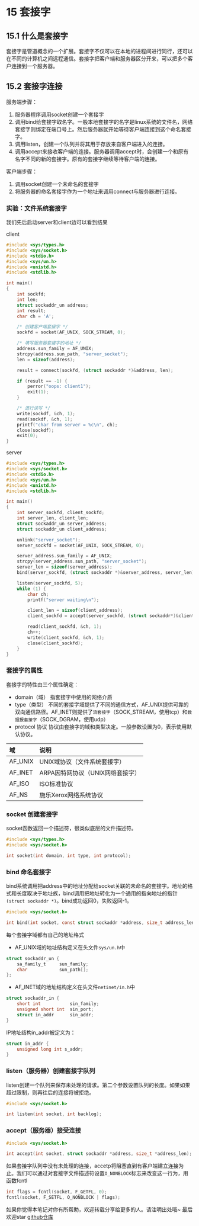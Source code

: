 # 15 套接字

## 15.1 什么是套接字

套接字是管道概念的一个扩展。套接字不仅可以在本地的进程间进行同行，还可以在不同的计算机之间远程通信。套接字把客户端和服务器区分开来，可以把多个客户连接到一个服务器。

## 15.2 套接字连接

服务端步骤：

1. 服务器程序调用socket创建一个套接字
2. 调用bind给套接字取名字。一般本地套接字的名字是linux系统的文件名，网络套接字则绑定在端口号上。然后服务器就开始等待客户端连接到这个命名套接字。
3. 调用listen，创建一个队列并将其用于存放来自客户端进入的连接。
4. 调用accept来接收客户端的连接。服务器调用accept时，会创建一个和原有名字不同的新的套接字。原有的套接字继续等待客户端的连接。

客户端步骤：

1. 调用socket创建一个未命名的套接字
2. 将服务器的命名套接字作为一个地址来调用connect与服务器进行连接。

### 实验：文件系统套接字

我们先后启动server和client边可以看到结果

client

```c
#include <sys/types.h>
#include <sys/socket.h>
#include <stdio.h>
#include <sys/un.h>
#include <unistd.h>
#include <stdlib.h>

int main()
{
    int sockfd;
    int len;
    struct sockaddr_un address;
    int result;
    char ch = 'A';

    /* 创建客户端套接字 */
    sockfd = socket(AF_UNIX, SOCK_STREAM, 0);

    /* 填写服务器套接字的地址 */
    address.sun_family = AF_UNIX;
    strcpy(address.sun_path, "server_socket");
    len = sizeof(address);

    result = connect(sockfd, (struct sockaddr *)&address, len);

    if (result == -1) {
        perror("oops: client1");
        exit(1);
    }

    /* 进行读写 */
    write(sockdf, &ch, 1);
    read(sockdf, &ch, 1);
    printf("char from server = %c\n", ch);
    close(sockdf);
    exit(0);
}
```

server

```c
#include <sys/types.h>
#include <sys/socket.h>
#include <stdio.h>
#include <sys/un.h>
#include <unistd.h>
#include <stdlib.h>

int main()
{
    int server_sockfd, client_sockfd;
    int server_len, client_len;
    struct sockaddr_un server_address;
    struct sockaddr_un client_address;

    unlink("server_socket");
    server_sockfd = socket(AF_UNIX, SOCK_STREAM, 0);

    server_address.sun_family = AF_UNIX;
    strcpy(server_address.sun_path, "server_socket");
    server_len = sizeof(server_address);
    bind(server_sockfd, (struct sockaddr *)&server_address, server_len);

    listen(server_sockfd, 5);
    while (1) {
        char ch;
        printf("server waiting\n");

        client_len = sizeof(client_address);
        client_sockfd = accept(server_sockfd, (struct sockaddr*)&client_address, (socklen_t *)&client_len);

        read(client_sockfd, &ch, 1);
        ch++;
        write(client_sockfd, &ch, 1);
        close(client_sockfd);
    }
}
```

### 套接字的属性

套接字的特性由三个属性确定：

- domain（域）
  指套接字中使用的网络介质
- type（类型）
  不同的套接字域提供了不同的通信方式，AF_UNIX提供可靠的双向通信路径。AF_INET则提供了`流套接字`（SOCK_STREAM，使用tcp）和`数据报套接字`（SOCK_DGRAM，使用udp）
- protocol 协议
  协议由套接字的域和类型决定。一般参数设置为0，表示使用默认协议。

| 域       | 说明                   |
| :------ | :------------------- |
| AF_UNIX | UNIX域协议（文件系统套接字）     |
| AF_INET | ARPA因特网协议（UNIX网络套接字） |
| AF_ISO  | ISO标准协议              |
| AF_NS   | 施乐Xerox网络系统协议        |

### socket 创建套接字

socket函数返回一个描述符，很类似底层的文件描述符。

```c
#include <sys/types.h>
#include <sys/socket.h>

int socket(int domain, int type, int protocol);
```

### bind 命名套接字

bind系统调用把address中的地址分配给socket关联的未命名的套接字。地址的格式和长度取决于地址族，bind调用把地址转化为一个通用的指向地址的指针`(struct sockaddr *)`。bind成功返回0，失败返回-1。

```c
#include <sys/socket.h>

int bind(int socket, const struct sockaddr *address, size_t address_len);
```

每个套接字域都有自己的地址格式

- AF_UNIX域的地址结构定义在头文件`sys/un.h`中

```c
struct sockaddr_un {
    sa_family_t     sun_family;
    char            sun_path[];
};
```

- AF_INET域的地址结构定义在头文件`netinet/in.h`中

```c
struct sockaddr_in {
    short int           sin_family;
    unsigned short int  sin_port;
    struct in_addr      sin_addr;
}
```

IP地址结构in_addr被定义为：

```c
struct in_addr {
    unsigned long int s_addr;
}
```

### listen（服务器）创建套接字队列

listen创建一个队列来保存未处理的请求。第二个参数设置队列的长度。如果如果超过限制，则再往后的连接将被拒绝。

```c
#include <sys/socket.h>

int listen(int socket, int backlog);
```

### accept（服务器）接受连接

```c
#include <sys/socket.h>

int accept(int socket, struct sockaddr *address, size_t *address_len);
```

如果套接字队列中没有未处理的连接，accetp将阻塞直到有客户端建立连接为止。我们可以通过对套接字文件描述符设置`O_NONBLOCK`标志来改变这一行为，用函数fcntl

```c
int flags = fcntl(socket, F_GETFL, 0);
fcntl(socket, F_SETFL, O_NONBLOCK | flags);
```

如果你觉得本笔记对你有所帮助，欢迎转载分享给更多的人。请注明出处哦~
最后欢迎star [github仓库](https://github.com/LeoSirius/notes)
